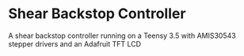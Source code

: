 # Shear Backstop Controller
A shear backstop controller running on a Teensy 3.5 with AMIS30543 stepper drivers and an Adafruit TFT LCD
